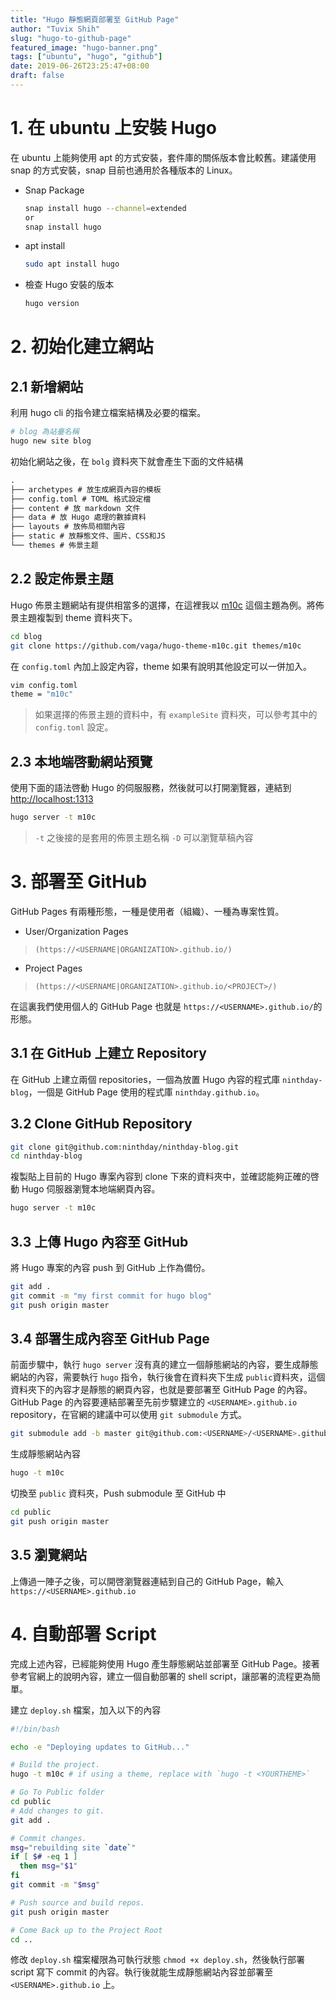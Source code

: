 ```yaml
---
title: "Hugo 靜態網頁部署至 GitHub Page"
author: "Tuvix Shih"
slug: "hugo-to-github-page"
featured_image: "hugo-banner.png"
tags: ["ubuntu", "hugo", "github"]
date: 2019-06-26T23:25:47+08:00
draft: false
---
```


# 1. 在 ubuntu 上安裝 Hugo
在 ubuntu 上能夠使用 apt 的方式安裝，套件庫的關係版本會比較舊。建議使用 snap 的方式安裝，snap 目前也通用於各種版本的 Linux。

- Snap Package
  ```bash
  snap install hugo --channel=extended
  or
  snap install hugo
  ```

- apt install

  ```bash
  sudo apt install hugo
  ```
  
- 檢查 Hugo 安裝的版本
  ```bash
  hugo version
  ```

# 2. 初始化建立網站

## 2.1 新增網站
利用 hugo cli 的指令建立檔案結構及必要的檔案。
```bash
# blog 為站臺名稱
hugo new site blog
```

初始化網站之後，在 `bolg` 資料夾下就會產生下面的文件結構
```txt
.
├── archetypes # 放生成網頁內容的模板
├── config.toml # TOML 格式設定檔
├── content # 放 markdown 文件
├── data # 放 Hugo 處理的數據資料
├── layouts # 放佈局相關內容
├── static # 放靜態文件、圖片、CSS和JS
└── themes # 佈景主题
```

## 2.2 設定佈景主題
Hugo 佈景主題網站有提供相當多的選擇，在這裡我以 [m10c](https://themes.gohugo.io/hugo-theme-m10c/) 這個主題為例。將佈景主題複製到 theme 資料夾下。
```bash
cd blog
git clone https://github.com/vaga/hugo-theme-m10c.git themes/m10c
```
在 `config.toml` 內加上設定內容，theme 如果有說明其他設定可以一併加入。
```bash
vim config.toml
theme = "m10c"
```
> 如果選擇的佈景主題的資料中，有 `exampleSite` 資料夾，可以參考其中的 `config.toml` 設定。

## 2.3 本地端啓動網站預覽
使用下面的語法啓動 Hugo 的伺服服務，然後就可以打開瀏覽器，連結到 [http://localhost:1313](http://localhost:1313)
```bash
hugo server -t m10c
```
> `-t` 之後接的是套用的佈景主題名稱
> `-D` 可以瀏覽草稿內容

# 3. 部署至 GitHub
GitHub Pages 有兩種形態，一種是使用者（組織）、一種為專案性質。
- User/Organization Pages
> `(https://<USERNAME|ORGANIZATION>.github.io/)`
- Project Pages
> `(https://<USERNAME|ORGANIZATION>.github.io/<PROJECT>/)`

在這裏我們使用個人的 GitHub Page 也就是 `https://<USERNAME>.github.io/`的形態。
## 3.1 在 GitHub 上建立 Repository
在 GitHub 上建立兩個 repositories，一個為放置 Hugo 內容的程式庫 `ninthday-blog`，一個是 GitHub Page 使用的程式庫 `ninthday.github.io`。

## 3.2 Clone GitHub Repository
```bash
git clone git@github.com:ninthday/ninthday-blog.git
cd ninthday-blog
```
複製貼上目前的 Hugo 專案內容到 clone 下來的資料夾中，並確認能夠正確的啓動 Hugo 伺服器瀏覽本地端網頁內容。
```bash
hugo server -t m10c 
```
## 3.3 上傳 Hugo 內容至 GitHub
將 Hugo 專案的內容 push 到 GitHub 上作為備份。
```bash
git add .
git commit -m "my first commit for hugo blog"
git push origin master
```
## 3.4 部署生成內容至 GitHub Page
前面步驟中，執行 `hugo server` 沒有真的建立一個靜態網站的內容，要生成靜態網站的內容，需要執行 `hugo` 指令，執行後會在資料夾下生成 `public`資料夾，這個資料夾下的內容才是靜態的網頁內容，也就是要部署至 GitHub Page 的內容。
GitHub Page 的內容要連結部署至先前步驟建立的 `<USERNAME>.github.io` repository，在官網的建議中可以使用 `git submodule` 方式。
```bash
git submodule add -b master git@github.com:<USERNAME>/<USERNAME>.github.io.git public
```

生成靜態網站內容
```bash
hugo -t m10c
```

切換至 `public` 資料夾，Push submodule 至 GitHub 中
```bash
cd public
git push origin master
```
## 3.5 瀏覽網站
上傳過一陣子之後，可以開啓瀏覽器連結到自己的 GitHub Page，輸入 `https://<USERNAME>.github.io`

# 4. 自動部署 Script
完成上述內容，已經能夠使用 Hugo 產生靜態網站並部署至 GitHub Page。接著參考官網上的說明內容，建立一個自動部署的 shell script，讓部署的流程更為簡單。

建立 `deploy.sh` 檔案，加入以下的內容
```bash
#!/bin/bash

echo -e "Deploying updates to GitHub..."

# Build the project.
hugo -t m10c # if using a theme, replace with `hugo -t <YOURTHEME>`

# Go To Public folder
cd public
# Add changes to git.
git add .

# Commit changes.
msg="rebuilding site `date`"
if [ $# -eq 1 ]
  then msg="$1"
fi
git commit -m "$msg"

# Push source and build repos.
git push origin master

# Come Back up to the Project Root
cd ..
```
修改 `deploy.sh` 檔案權限為可執行狀態 `chmod +x deploy.sh`，然後執行部署 script 寫下 commit 的內容。執行後就能生成靜態網站內容並部署至 `<USERNAME>.github.io` 上。
